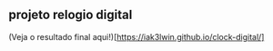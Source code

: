## projeto relogio digital

(Veja o resultado final aqui!)[https://iak3lwin.github.io/clock-digital/]
